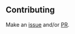 ## Contributing

Make an [issue](https://github.com/ilmoraunio/user-guide.conjtest.org/issues) and/or
[PR](https://github.com/ilmoraunio/user-guide.conjtest.org/pulls).
